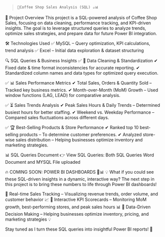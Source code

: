 > `🚀Coffee Shop Sales Analysis (SQL) ☕📊
> `

📌 Project Overview
This project is a SQL-powered analysis of Coffee Shop Sales, focusing on data cleaning, performance tracking, and KPI-driven insights. The goal is to leverage structured queries to analyze trends, optimize sales strategies, and prepare data for future Power BI integration.

🛠️ Technologies Used
✅ MySQL – Query optimization, KPI calculations, trend analysis
✅ Excel – Initial data exploration & dataset structuring

🔍 SQL Queries & Business Insights
✅ 🔹 Data Cleaning & Standardization
✔ Fixed date & time format inconsistencies for accurate reporting.
✔ Standardized column names and data types for optimized query execution.

✅ 📊 Sales Performance Metrics
✔ Total Sales, Orders & Quantity Sold – Tracked key business metrics.
✔ Month-over-Month (MoM) Growth – Used window functions (LAG, LEAD) for comparative analysis.

✅ ⏳ Sales Trends Analysis
✔ Peak Sales Hours & Daily Trends – Determined busiest hours for better staffing.
✔ Weekend vs. Weekday Performance – Compared sales fluctuations across different days.

✅ 🏆 Best-Selling Products & Store Performance
✔ Ranked top 10 best-selling products – To determine customer preferences.
✔ Analyzed store-wise sales distribution – Helping businesses optimize inventory and marketing strategies.

📊 SQL Queries Document 👉 View SQL Queries: Both SQL Queries Word Document and MYSQL File uploaded

🔥 COMING SOON: POWER BI DASHBOARDS 🚀📊
💡 What if you could see these SQL-driven insights in a dynamic, interactive way?
The next step in this project is to bring these numbers to life through Power BI dashboards!

🔹 Real-time Sales Tracking – Visualizing revenue trends, order volume, and customer behavior 📈
🔹 Interactive KPI Scorecards – Monitoring MoM growth, best-performing stores, and peak sales hours 📊
🔹 Data-Driven Decision Making – Helping businesses optimize inventory, pricing, and marketing strategies 💡

Stay tuned as I turn these SQL queries into insightful Power BI reports! 🚀

